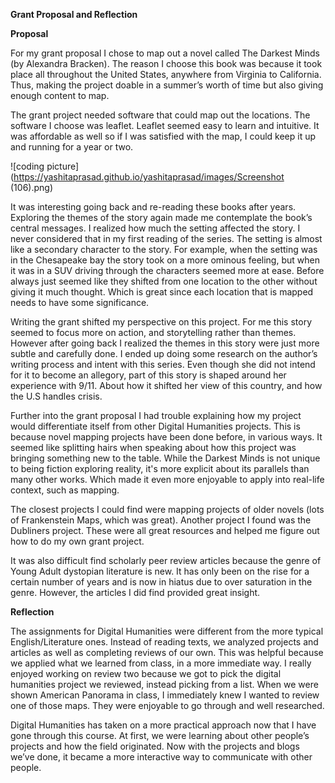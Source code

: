 **Grant Proposal and Reflection**

**Proposal**

For my grant proposal I chose to map out a novel called The Darkest Minds (by Alexandra Bracken). The reason I choose this book was because it took place all throughout the United States, anywhere from Virginia to California. Thus, making the project doable in a summer’s worth of time but also giving enough content to map. 


The grant project needed software that could map out the locations. The software I choose was leaflet. Leaflet seemed easy to learn and intuitive. It was affordable as well so if I was satisfied with the map, I could keep it up and running for a year or two. 


![coding picture](https://yashitaprasad.github.io/yashitaprasad/images/Screenshot (106).png)

It was interesting going back and re-reading these books after years. Exploring the themes of the story again made me contemplate the book’s central messages. I realized how much the setting affected the story. I never considered that in my first reading of the series. The setting is almost like a secondary character to the story. For example, when the setting was in the Chesapeake bay the story took on a more ominous feeling, but when it was in a SUV driving through the characters seemed more at ease. Before always just seemed like they shifted from one location to the other without giving it much thought. Which is great since each location that is mapped needs to have some significance. 


Writing the grant shifted my perspective on this project. For me this story seemed to focus more on action, and storytelling rather than themes. However after going back I realized the themes in this story were just more subtle and carefully done. I ended up doing some research on the author’s writing process and intent with this series. Even though she did not intend for it to become an allegory, part of this story is shaped around her experience with 9/11.  About how it shifted her view of this country, and how the U.S handles crisis. 


Further into the grant proposal I had trouble explaining how my project would differentiate itself from other Digital Humanities projects. This is because novel mapping projects have been done before, in various ways. It seemed like splitting hairs when speaking about how this project was bringing something new to the table. While the Darkest Minds is not unique to being fiction exploring reality, it's more explicit about its parallels than many other works. Which made it even more enjoyable to apply into real-life context, such as mapping. 


The closest projects I could find were mapping projects of older novels (lots of Frankenstein Maps, which was great). Another project I found was the Dubliners project. These were all great resources and helped me figure out how to do my own grant project. 


It was also difficult find scholarly peer review articles because the genre of Young Adult dystopian literature is new. It has only been on the rise for a certain number of years and is now in hiatus due to over saturation in the genre. However, the articles I did find provided great insight. 

**Reflection**

The assignments for Digital Humanities were different from the more typical English/Literature ones. Instead of reading texts, we analyzed projects and articles as well as completing reviews of our own. This was helpful because we applied what we learned from class, in a more immediate way.  I really enjoyed working on review two because we got to pick the digital humanities project we reviewed, instead picking from a list. When we were shown American Panorama in class, I immediately knew I wanted to review one of those maps. They were enjoyable to go through and well researched. 


Digital Humanities has taken on a more practical approach now that I have gone through this course. At first, we were learning about other people’s projects and how the field originated. Now with the projects and blogs we’ve done, it became a more interactive way to communicate with other people. 

